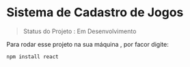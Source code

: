 # Sistema de Cadastro de Jogos

> Status do Projeto : Em Desenvolvimento

Para rodar esse projeto na sua máquina , por facor digite:

```
npm install react
```
